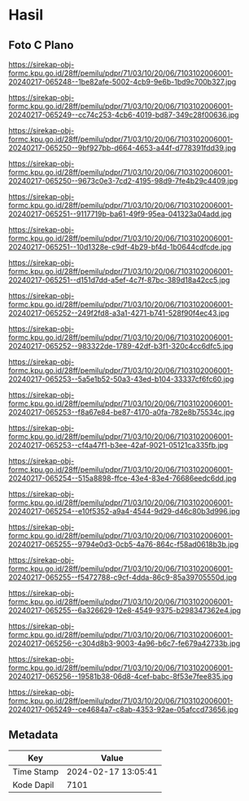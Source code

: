 # Hasil

## Foto C Plano

https://sirekap-obj-formc.kpu.go.id/28ff/pemilu/pdpr/71/03/10/20/06/7103102006001-20240217-065248--1be82afe-5002-4cb9-9e6b-1bd9c700b327.jpg

https://sirekap-obj-formc.kpu.go.id/28ff/pemilu/pdpr/71/03/10/20/06/7103102006001-20240217-065249--cc74c253-4cb6-4019-bd87-349c28f00636.jpg

https://sirekap-obj-formc.kpu.go.id/28ff/pemilu/pdpr/71/03/10/20/06/7103102006001-20240217-065250--9bf927bb-d664-4653-a44f-d778391fdd39.jpg

https://sirekap-obj-formc.kpu.go.id/28ff/pemilu/pdpr/71/03/10/20/06/7103102006001-20240217-065250--9673c0e3-7cd2-4195-98d9-7fe4b29c4409.jpg

https://sirekap-obj-formc.kpu.go.id/28ff/pemilu/pdpr/71/03/10/20/06/7103102006001-20240217-065251--9117719b-ba61-49f9-95ea-041323a04add.jpg

https://sirekap-obj-formc.kpu.go.id/28ff/pemilu/pdpr/71/03/10/20/06/7103102006001-20240217-065251--10d1328e-c9df-4b29-bf4d-1b0644cdfcde.jpg

https://sirekap-obj-formc.kpu.go.id/28ff/pemilu/pdpr/71/03/10/20/06/7103102006001-20240217-065251--d151d7dd-a5ef-4c7f-87bc-389d18a42cc5.jpg

https://sirekap-obj-formc.kpu.go.id/28ff/pemilu/pdpr/71/03/10/20/06/7103102006001-20240217-065252--249f2fd8-a3a1-4271-b741-528f90f4ec43.jpg

https://sirekap-obj-formc.kpu.go.id/28ff/pemilu/pdpr/71/03/10/20/06/7103102006001-20240217-065252--983322de-1789-42df-b3f1-320c4cc6dfc5.jpg

https://sirekap-obj-formc.kpu.go.id/28ff/pemilu/pdpr/71/03/10/20/06/7103102006001-20240217-065253--5a5e1b52-50a3-43ed-b104-33337cf6fc60.jpg

https://sirekap-obj-formc.kpu.go.id/28ff/pemilu/pdpr/71/03/10/20/06/7103102006001-20240217-065253--f8a67e84-be87-4170-a0fa-782e8b75534c.jpg

https://sirekap-obj-formc.kpu.go.id/28ff/pemilu/pdpr/71/03/10/20/06/7103102006001-20240217-065253--cf4a47f1-b3ee-42af-9021-05121ca335fb.jpg

https://sirekap-obj-formc.kpu.go.id/28ff/pemilu/pdpr/71/03/10/20/06/7103102006001-20240217-065254--515a8898-ffce-43e4-83e4-76686eedc6dd.jpg

https://sirekap-obj-formc.kpu.go.id/28ff/pemilu/pdpr/71/03/10/20/06/7103102006001-20240217-065254--e10f5352-a9a4-4544-9d29-d46c80b3d996.jpg

https://sirekap-obj-formc.kpu.go.id/28ff/pemilu/pdpr/71/03/10/20/06/7103102006001-20240217-065255--9794e0d3-0cb5-4a76-864c-f58ad0618b3b.jpg

https://sirekap-obj-formc.kpu.go.id/28ff/pemilu/pdpr/71/03/10/20/06/7103102006001-20240217-065255--f5472788-c9cf-4dda-86c9-85a39705550d.jpg

https://sirekap-obj-formc.kpu.go.id/28ff/pemilu/pdpr/71/03/10/20/06/7103102006001-20240217-065255--6a326629-12e8-4549-9375-b298347362e4.jpg

https://sirekap-obj-formc.kpu.go.id/28ff/pemilu/pdpr/71/03/10/20/06/7103102006001-20240217-065256--c304d8b3-9003-4a96-b6c7-fe679a42733b.jpg

https://sirekap-obj-formc.kpu.go.id/28ff/pemilu/pdpr/71/03/10/20/06/7103102006001-20240217-065256--19581b38-06d8-4cef-babc-8f53e7fee835.jpg

https://sirekap-obj-formc.kpu.go.id/28ff/pemilu/pdpr/71/03/10/20/06/7103102006001-20240217-065249--ce4684a7-c8ab-4353-92ae-05afccd73656.jpg


## Metadata

| Key        | Value               |
| ---------- | ------------------- |
| Time Stamp | 2024-02-17 13:05:41 |
| Kode Dapil | 7101                |



